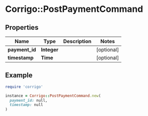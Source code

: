 # Corrigo::PostPaymentCommand

## Properties

| Name | Type | Description | Notes |
| ---- | ---- | ----------- | ----- |
| **payment_id** | **Integer** |  | [optional] |
| **timestamp** | **Time** |  | [optional] |

## Example

```ruby
require 'corrigo'

instance = Corrigo::PostPaymentCommand.new(
  payment_id: null,
  timestamp: null
)
```

